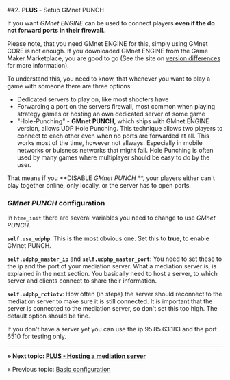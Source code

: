 ##2. **PLUS** - Setup GMnet PUNCH

If you want *GMnet ENGINE* can be used to connect players **even if the do not forward ports in their firewall**.

Please note, that you need GMnet ENGINE for this, simply using GMnet CORE is not enough. If you downloaded GMnet ENGINE from the Game Maker Marketplace, you are good to go (See the site on [version differences](./versiondifferences) for more information).

To understand this, you need to know, that whenever you want to play a game with someone there are three options:
* Dedicated servers to play on, like most shooters have
* Forwarding a port on the servers firewall, most common when playing strategy games or hosting an own dedicated server of some game
* "Hole-Punching" - **GMnet PUNCH**, which ships with GMnet ENGINE version, allows UDP Hole Punching. This technique allows two players to connect to each other even when no ports are forwarded at all. This works most of the time, however not allways. Especially in mobile networks or buisness networks that might fail. Hole Punching is often used by many games where multiplayer should be easy to do by the user.

That means if you **DISABLE *GMnet PUNCH* **, your players either can't play together online, only locally, or the server has to open ports.

### *GMnet PUNCH* configuration
In ``htme_init`` there are several variables you need to change to use *GMnet PUNCH*.

**``self.use_udphp``**: This is the most obvious one. Set this to **true**, to enable GMnet PUNCH.

**``self.udphp_master_ip``** and **``self.udphp_master_port``**: You need to set these to the ip and the port of your mediation server. What a mediation server is, is explained in the next section. You basically need to host a server, to which server and clients connect to share their information.

**``self.udphp_rctintv``**: How often (in steps) the server should reconnect to the mediation server to make sure it is still connected. It is important that the server is connected to the mediation server, so don't set this too high. The default option should be fine.

If you don't have a server yet you can use the ip 95.85.63.183 and the port 6510 for testing only.

---

**» Next topic: [PLUS - Hosting a mediation server](tutorial/3_udphp2)**

« Previous topic: [Basic configuration](tutorial/1_config)
